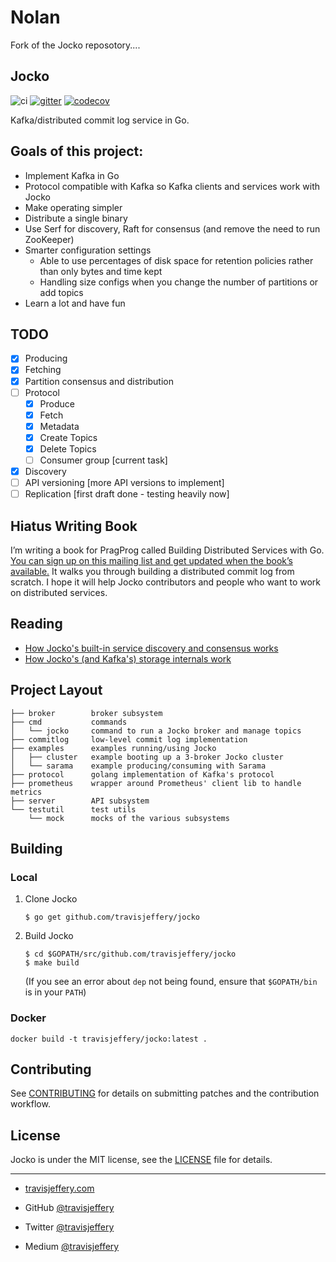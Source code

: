 # Nolan

Fork of the Jocko reposotory....

## Jocko

![ci](https://github.com/travisjeffery/jocko/workflows/Go/badge.svg)
[![gitter](https://badges.gitter.im/travisjeffery/jocko.svg)](https://gitter.im/travisjeffery/jocko?utm_source=badge&utm_medium=badge&utm_campaign=pr-badge&utm_content=badge)
[![codecov](https://codecov.io/gh/travisjeffery/jocko/branch/master/graph/badge.svg)](https://codecov.io/gh/travisjeffery/jocko)

Kafka/distributed commit log service in Go.

## Goals of this project:

- Implement Kafka in Go
- Protocol compatible with Kafka so Kafka clients and services work with Jocko
- Make operating simpler
- Distribute a single binary
- Use Serf for discovery, Raft for consensus (and remove the need to run ZooKeeper)
- Smarter configuration settings
    - Able to use percentages of disk space for retention policies rather than only bytes and time kept
    - Handling size configs when you change the number of partitions or add topics
- Learn a lot and have fun

## TODO

- [x] Producing
- [x] Fetching
- [x] Partition consensus and distribution
- [ ] Protocol
    - [x] Produce
    - [x] Fetch
    - [x] Metadata
    - [x] Create Topics
    - [x] Delete Topics
    - [ ] Consumer group [current task]
- [x] Discovery
- [ ] API versioning [more API versions to implement]
- [ ] Replication [first draft done - testing heavily now]

## Hiatus Writing Book

I’m writing a book for PragProg called Building Distributed Services with Go. [You can sign up on this mailing list and get updated when the book’s available.](http://eepurl.com/dC5-l1) It walks you through building a distributed commit log from scratch. I hope it will help Jocko contributors and people who want to work on distributed services.

## Reading

- [How Jocko's built-in service discovery and consensus works](https://medium.com/the-hoard/building-a-kafka-that-doesnt-depend-on-zookeeper-2c4701b6e961#.uamxtq1yz)
- [How Jocko's (and Kafka's) storage internals work](https://medium.com/the-hoard/how-kafkas-storage-internals-work-3a29b02e026#.qfbssm978)

## Project Layout

```
├── broker        broker subsystem
├── cmd           commands
│   └── jocko     command to run a Jocko broker and manage topics
├── commitlog     low-level commit log implementation
├── examples      examples running/using Jocko
│   ├── cluster   example booting up a 3-broker Jocko cluster
│   └── sarama    example producing/consuming with Sarama
├── protocol      golang implementation of Kafka's protocol
├── prometheus    wrapper around Prometheus' client lib to handle metrics
├── server        API subsystem
└── testutil      test utils
    └── mock      mocks of the various subsystems
```

## Building

### Local

1. Clone Jocko

    ```
    $ go get github.com/travisjeffery/jocko
    ```

1. Build Jocko

    ```
    $ cd $GOPATH/src/github.com/travisjeffery/jocko
    $ make build
    ```

    (If you see an error about `dep` not being found, ensure that
    `$GOPATH/bin` is in your `PATH`)

### Docker

`docker build -t travisjeffery/jocko:latest .`

## Contributing

See [CONTRIBUTING](CONTRIBUTING.md) for details on submitting patches and the contribution workflow.

## License

Jocko is under the MIT license, see the [LICENSE](LICENSE) file for details.

---

- [travisjeffery.com](http://travisjeffery.com)
- GitHub [@travisjeffery](https://github.com/travisjeffery)
- Twitter [@travisjeffery](https://twitter.com/travisjeffery)

- Medium [@travisjeffery](https://medium.com/@travisjeffery)
